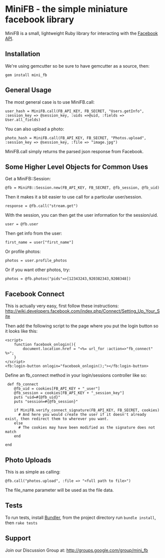 MiniFB - the simple miniature facebook library
==============================================

MiniFB is a small, lightweight Ruby library for interacting with the [Facebook API](http://wiki.developers.facebook.com/index.php/API).

Installation
-------------

We're using gemcutter so be sure to have gemcutter as a source, then: 

    gem install mini_fb

General Usage
-------------

The most general case is to use MiniFB.call:

    user_hash = MiniFB.call(FB_API_KEY, FB_SECRET, "Users.getInfo", :session_key => @session_key, :uids =>@uid, :fields => User.all_fields)

You can also upload a photo:

	photo_hash = MiniFB.call(FB_API_KEY, FB_SECRET, "Photos.upload", :session_key => @session_key, :file => "image.jpg")

MiniFB.call simply returns the parsed json response from Facebook. 


Some Higher Level Objects for Common Uses
----------------------

Get a MiniFB::Session:

    @fb = MiniFB::Session.new(FB_API_KEY, FB_SECRET, @fb_session, @fb_uid)

Then it makes it a bit easier to use call for a particular user/session.

    response = @fb.call("stream.get")

With the session, you can then get the user information for the session/uid.

    user = @fb.user

Then get info from the user:

    first_name = user["first_name"]

Or profile photos:

    photos = user.profile_photos

Or if you want other photos, try:

    photos = @fb.photos("pids"=>[12343243,920382343,9208348])

Facebook Connect
----------------

This is actually very easy, first follow these instructions: http://wiki.developers.facebook.com/index.php/Connect/Setting_Up_Your_Site

Then add the following script to the page where you put the login button so it looks like this:

    <script>
        function facebook_onlogin(){
            document.location.href = "<%= url_for :action=>"fb_connect" %>";
        }
    </script>
    <fb:login-button onlogin="facebook_onlogin();"></fb:login-button>

Define an fb_connect method in your login/sessions controller like so:

     def fb_connect
        @fb_uid = cookies[FB_API_KEY + "_user"]
        @fb_session = cookies[FB_API_KEY + "_session_key"]
        puts "uid=#{@fb_uid}"
        puts "session=#{@fb_session}"
        
        if MiniFB.verify_connect_signature(FB_API_KEY, FB_SECRET, cookies)
          # And here you would create the user if it doesn't already exist, then redirect them to wherever you want.
        else
          # The cookies may have been modified as the signature does not match
        end

    end


Photo Uploads
-------------

This is as simple as calling:

    @fb.call("photos.upload", :file => "<full path to file>")

The file_name parameter will be used as the file data.

Tests
-----

To run tests, install [Bundler](http://gembundler.com/), from the project directory run `bundle install`, then `rake tests`


Support
--------

Join our Discussion Group at: http://groups.google.com/group/mini_fb

